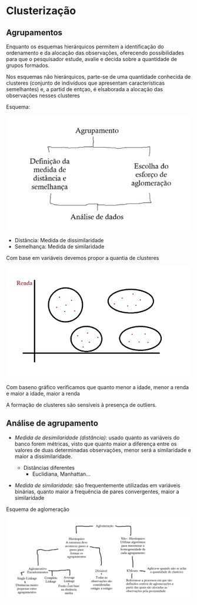 # Clusterização

## Agrupamentos

Enquanto os esquemas hierárquicos permitem a identificação do ordenamento e da alocação das observações, oferecendo possibilidades para que o pesquisador estude, avalie e decida sobre a quantidade de grupos formados.

Nos esquemas não hierárquicos, parte-se de uma quantidade conhecida de clusteres (conjunto de indivíduos que apresentam características semelhantes) e, a partid de entçao, é elsaborada a alocação das observações nesses clusteres

Esquema:

![Esquema](esquema.png)

- Distância: Medida de dissimilaridade
- Semelhança: Medida de similaridade

Com base em variáveis devemos propor a quantia de clusteres

![Gráfico](Gráfico.png)

Com baseno gráfico verificamos que quanto menor a idade, menor a renda e maior a idade, maior a renda

A formação de clusteres são sensíveis à presença de outliers.

## Análise de agrupamento

- *Medida de desimilaridade (distância)*: usado quanto as variáveis do banco forem métricas, visto que quanto maior a diferença entre os valores de duas determinadas observações, menor será a similaridade e maior a dissimilaridade.
  - Distâncias diferentes
    - Euclidiana, Manhattan...

- *Medida de similaridade*: são frequentemente utilizadas em variáveis binárias, quanto maior a frequência de pares convergentes, maior a similaridade


Esquema de aglomeração 

![Esquema2](esquema2.png)



